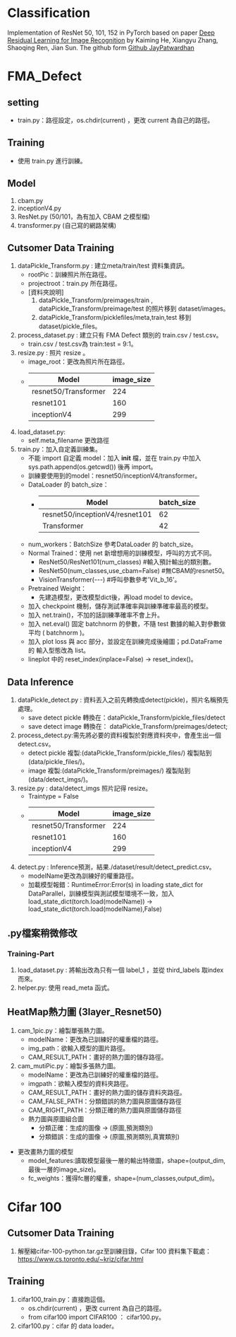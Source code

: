 # Classification
Implementation of ResNet 50, 101, 152 in PyTorch based on paper [Deep Residual Learning for Image Recognition] by Kaiming He, Xiangyu Zhang, Shaoqing Ren, Jian Sun. 
The github form [Github JayPatwardhan]

# FMA_Defect

## setting
- train.py：路徑設定，os.chdir(current) ，更改 current 為自己的路徑。

## Training 
- 使用 train.py 進行訓練。

## Model 
1. cbam.py
2. inceptionV4.py
3. ResNet.py (50/101，為有加入 CBAM 之模型檔)
4. transformer.py (自己寫的網路架構)

## Cutsomer Data Training 
1. dataPickle_Transform.py : 建立meta/train/test 資料集資訊。
    - rootPic：訓練照片所在路徑。
    - projectroot：train.py 所在路徑。
    - [資料夾說明]
        1. dataPickle_Transform/preimages/train , dataPickle_Transform/preimage/test 的照片移到 dataset/images。
        2. dataPickle_Transform/picklefiles/meta,train,test 移到dataset/pickle_files。
2. process_dataset.py : 建立只有 FMA Defect 類別的 train.csv /  test.csv。
    - train.csv /  test.csv為 train:test = 9:1。
3. resize.py : 照片 resize 。
    - image_root：更改為照片所在路徑。
    - |Model             |image_size |
      |------------------|-----------|
      |resnet50/Transformer |224 |
      |resnet101            |160 |
      |inceptionV4          |299 |
4. load_dataset.py:
    - self.meta_filename 更改路徑
5. train.py：加入自定義訓練集。
    - 不能 import 自定義 model：加入 __init__ 檔，並在 train.py 中加入 sys.path.append(os.getcwd()) 後再 import。
    - 訓練要使用到的model：resnet50/inceptionV4/transformer。
    - DataLoader 的 batch_size：
        - |Model             |batch_size |
          |------------------|-----------|
          |resnet50/inceptionV4/resnet101 |62 |
          |Transformer          |42 |
    - num_workers：BatchSize 參考DataLoader 的 batch_size。
    - Normal Trained：使用 net 新增想用的訓練模型，呼叫的方式不同。
        - ResNet50/ResNet101(num_classes) #輸入預計輸出的類別數。
        - ResNet50(num_classes,use_cbam=False) #無CBAM的resnet50。
        - VisionTransformer(---) #呼叫參數參考'Vit_b_16'。
    - Pretrained Weight：
        - 先建造模型，更改模型dict後，再load model to device。
    - 加入 checkpoint 機制，儲存測試準確率與訓練準確率最高的模型。
    - 加入 net.train()，不加的話訓練準確率不會上升。
    - 加入 net.eval() 固定 batchnorm 的參數，不隨 test 數據的輸入對參數做平均 ( batchnorm )。
    - 加入 plot loss 與 acc 部分，並設定在訓練完成後繪圖；pd.DataFrame 的 輸入型態改為 list。
    - lineplot 中的 reset_index(inplace=False) -> reset_index()。

## Data Inference
1. dataPickle_detect.py : 資料丟入之前先轉換成detect(pickle)，照片名稱預先處理。
    - save detect pickle 轉換在：dataPickle_Transform/pickle_files/detect
    - save detect image 轉換在： dataPickle_Transform/preimages/detect;
2. process_detect.py:需先將必要的資料複製於對應資料夾中，會產生出一個detect.csv。
    - detect pickle 複製:(dataPickle_Transform/pickle_files/) 複製貼到 (data/pickle_files/)。
    - image 複製:(dataPickle_Transform/preimages/) 複製貼到 (data/detect_imgs/)。
3. resize.py : data/detect_imgs 照片記得 resize。
    - Traintype = False
    - |Model             |image_size |
      |------------------|-----------|
      |resnet50/Transformer |224 |
      |resnet101            |160 |
      |inceptionV4          |299 |
4. detect.py :  Inference預測，結果./dataset/result/detect_predict.csv。
    - modelName更改為訓練好的權重路徑。
    - 加載模型報錯：RuntimeError:Error(s) in loading state_dict for DataParallel，訓練模型與測試模型環境不一致，加入 load_state_dict(torch.load(modelName)) -> load_state_dict(torch.load(modelName),False)

## .py檔案稍微修改
### Training-Part
1. load_dataset.py : 將輸出改為只有一個 label_1 ，並從 third_labels 取index 而來。
2. helper.py: 使用 read_meta 函式。

## HeatMap熱力圖 (3layer_Resnet50)  
1. cam_1pic.py：繪製單張熱力圖。
    - modelName：更改為已訓練好的權重檔的路徑。
    - img_path：欲輸入模型的圖片路徑。
    - CAM_RESULT_PATH：畫好的熱力圖的儲存路徑。
2. cam_mutiPic.py：繪製多張熱力圖。
    - modelName：更改為已訓練好的權重檔的路徑。
    - imgpath：欲輸入模型的資料夾路徑。
    - CAM_RESULT_PATH：畫好的熱力圖的儲存資料夾路徑。
    - CAM_FALSE_PATH：分類錯誤的熱力圖與原圖儲存路徑
    - CAM_RIGHT_PATH：分類正確的熱力圖與原圖儲存路徑
    - 熱力圖與原圖組合圖
        - 分類正確：生成的圖像 -> (原圖,預測類別)
        - 分類錯誤：生成的圖像 -> (原圖,預測類別,真實類別)
- 更改畫熱力圖的模型
    - model_features:讀取模型最後一層的輸出特徵圖，shape=(output_dim,最後一層的image_size)。
    - fc_weights：獲得fc層的權重，shape=(num_classes,output_dim)。

# Cifar 100

## Cutsomer Data Training
1. 解壓縮cifar-100-python.tar.gz至訓練目錄，Cifar 100 資料集下載處：
https://www.cs.toronto.edu/~kriz/cifar.html

## Training
1. cifar100_train.py：直接跑這個。
    - os.chdir(current) ，更改 current 為自己的路徑。
    - from cifar100 import CIFAR100 ： cifar100.py。
2. cifar100.py：cifar 的 data loader。

[Deep Residual Learning for Image Recognition]: https://arxiv.org/pdf/1512.03385.pdf "Deep Residual Learning for Image Recognition"
[Github JayPatwardhan]: https://github.com/JayPatwardhan/ResNet-PyTorch/tree/master "Github - JayPatwardhan"
